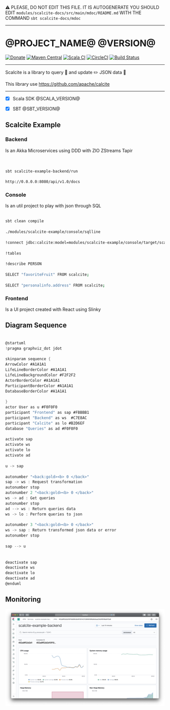 :warning: PLEASE, DO NOT EDIT THIS FILE.
IT IS AUTOGENERATE YOU SHOULD EDIT `modules/scalcite-docs/src/main/mdoc/README.md`
WITH THE COMMAND `sbt scalcite-docs/mdoc`

---

# @PROJECT_NAME@ @VERSION@

[![Donate](https://img.shields.io/badge/Donate-PayPal-green.svg)](https://www.paypal.com/cgi-bin/webscr?cmd=_donations&business=HE7K7HLJJBVWN&currency_code=EUR&source=url)
[![Maven Central](https://maven-badges.herokuapp.com/maven-central/io.github.mvillafuertem/scalcite_2.12/badge.svg)](https://maven-badges.herokuapp.com/maven-central/io.github.mvillafuertem/scalcite_2.12)
[![Scala CI](https://github.com/mvillafuertem/scalcite/workflows/Scala%20CI/badge.svg)](https://github.com/mvillafuertem/scalcite/actions?query=workflow%3A%22Scala+CI%22)
[![CircleCI](https://circleci.com/gh/mvillafuertem/scalcite.svg?style=shield)](https://circleci.com/gh/mvillafuertem/scalcite)
[![Build Status](https://travis-ci.com/mvillafuertem/scalcite.svg?branch=master)](https://travis-ci.com/mvillafuertem/scalcite)

****

Scalcite is a library to query 💬 and update ✏️ JSON data 📄

This library use https://github.com/apache/calcite

****

- [x] Scala SDK @SCALA_VERSION@
- [x] SBT @SBT_VERSION@



## Scalcite Example


### Backend

Is an Akka Microservices using DDD with ZIO ZStreams Tapir

```bash


sbt scalcite-example-backend/run

http://0.0.0.0:8080/api/v1.0/docs


```


### Console

Is an util project to play with json through SQL

```bash

sbt clean compile

./modules/scalcite-example/console/sqlline

!connect jdbc:calcite:model=modules/scalcite-example/console/target/scala-2.13/classes/model.json admin admin

!tables

!describe PERSON

SELECT "favoriteFruit" FROM scalcite;

SELECT "personalinfo.address" FROM scalcite;

```


### Frontend

Is a UI project created with React using Slinky 


## Diagram Sequence 

```scala mdoc:plantuml:modules/scalcite-docs/src/main/resources/diagram-sequence:png

@startuml
!pragma graphviz_dot jdot

skinparam sequence {
ArrowColor #A1A1A1
LifeLineBorderColor #A1A1A1
LifeLineBackgroundColor #F2F2F2
ActorBorderColor #A1A1A1
ParticipantBorderColor #A1A1A1
DatabaseBorderColor #A1A1A1

}
actor User as u #F0F0F0
participant "Frontend" as sap #FBBBB1
participant "Backend" as ws  #C7E8AC
participant "Calcite" as lo #B2D6EF
database "Queries" as ad #F0F0F0

activate sap
activate ws
activate lo
activate ad

u -> sap

autonumber "<back:gold><b> 0 </back>"
sap -> ws : Request transformation
autonumber stop
autonumber 2 "<back:gold><b> 0 </back>"
ws -> ad : Get queries
autonumber stop
ad --> ws : Return queries data
ws -> lo : Perform queries to json

autonumber 3 "<back:gold><b> 0 </back>"
ws -> sap : Return transformed json data or error
autonumber stop

sap --> u


deactivate sap
deactivate ws
deactivate lo
deactivate ad
@enduml


```


## Monitoring

![APM](modules/scalcite-docs/src/main/resources/kibana.png)